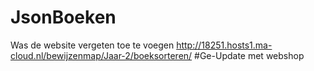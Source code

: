 # JsonBoeken

Was de website vergeten toe te voegen
http://18251.hosts1.ma-cloud.nl/bewijzenmap/Jaar-2/boeksorteren/
#Ge-Update met webshop
